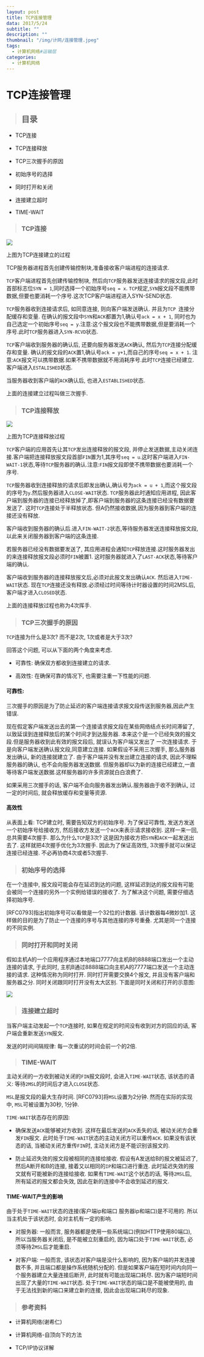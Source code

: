 ```yaml
---
layout: post
title: TCP连接管理
data: 2017/5/24
subtitle: ""
description: ""
thumbnail: "/img/计网/连接管理.jpeg"
tags:
  - 计算机网络#运输层
categories:
  - 计算机网络
---
```


# TCP连接管理

> ## 目录

* TCP连接

* TCP连接释放

* TCP三次握手的原因

* 初始序号的选择

* 同时打开和关闭

* 连接建立超时

* TIME-WAIT

> ### TCP连接

![](http://ww1.sinaimg.cn/large/006VdOYcgy1fm8jblqwjvj30kl0fc3zp.jpg)

上图为TCP连接建立的过程

TCP服务器进程首先创建传输控制块,准备接收客户端进程的连接请求.

``TCP``客户端进程首先创建传输控制块, 然后向``TCP``服务器发送连接请求的报文段,此时首部标志位``SYN = 1``,同时选择一个初始序号``seq = x``. ``TCP``规定,``SYN``报文段不能携带数据,但要也要消耗一个序号.这次TCP客户端进程进入SYN-SEND状态.

``TCP``服务器收到连接请求后, 如同意连接, 则向客户端发送确认. 并且为``TCP
``连接分配缓存和变量. 在确认的报文段中``SYN``和``ACK``都置为1,确认号``ack = x + 1``, 同时也为自己选定一个初始序号``seq = y``.注意:这个报文段也不能携带数据,但是要消耗一个序号.此时``TCP``服务器进入``SYN-RCVD``状态.

``TCP``客户端收到服务器的确认后, 还要向服务器发送``ACK``确认, 然后为``TCP``连接分配缓存和变量. 确认的报文段的``ACK``置1,确认号``ack = y+1``,而自己的序号``seq = x + 1``. 注意:``ACK``报文可以携带数据.如果不携带数据就不用消耗序号.此时``TCP``连接已经建立.客户端进入``ESTALISHED``状态.

当服务器收到客户端的``ACK``确认后, 也进入``ESTABLISHED``状态.

上面的连接建立过程叫做三次握手.



> ### TCP连接释放

![](http://ww1.sinaimg.cn/large/006VdOYcgy1fm8jbxmhz5j30lp0mtgnk.jpg)

上图为TCP连接释放过程

``TCP``客户端的应用首先让其``TCP``发出连接释放的报文段, 并停止发送数据,主动关闭连接.客户端把连接释放报文段首部``FIN``置为1,其序号``seq = u``.这时客户端进入``FIN-WAIT-1``状态,等待``TCP``服务器的确认.注意:``FIN``报文段即使不携带数据也要消耗一个序号.

``TCP``服务器收到连接释放的请求后即发出确认,确认号为``ack = u + 1``,而这个报文段的序号为``y``.然后服务器进入``CLOSE-WAIT``状态. ``TCP``服务器此时通知应用进程, 因此客户端到服务器的连接已经释放掉了,即客户端到服务器的这条连接已经没有数据要发送了. 这时``TCP``连接处于半释放状态. 但A仍然接收数据,因为服务器到客户端的连接还没有释放.

客户端收到服务器的确认后.进入``FIN-WAIT-2``状态,等待服务器发送连接释放报文段, 以此来关闭服务器到客户端的这条连接.

若服务器已经没有数据要发送了, 其应用进程会通知``TCP``释放连接.这时服务器发出的来连接释放报文段必须时``FIN``被置1. 这时服务器就进入了``LAST-ACK``状态,等待客户端的确认.

客户端收到服务器的连接释放报文后,必须对此报文发出确认``ACK``. 然后进入``TIME-WAIT``状态. 现在``TCP``连接还没有释放.必须经过时间等待计时器设置的时间2MSL后, 客户端才进入``CLOSED``状态.

上面的连接释放过程也称为4次挥手.

> ### TCP三次握手的原因

``TCP``连接为什么是3次? 而不是2次, 1次或者是大于3次?

回答这个问题, 可以从下面的两个角度来考虑.

* 可靠性: 确保双方都收到连接建立的请求.

* 高效性: 在确保可靠的情况下, 也需要注重一下性能的问题.

#### 可靠性:

三次握手的原因是为了防止延迟的客户端连接请求报文段传送到服务器,因此产生错误.

现在假定客户端发送出去的第一个连接请求报文段在某些网络结点长时间滞留了,以致延误到连接释放后的某个时间才到达服务器. 本来这个是一个已经失效的报文段.但是服务器收到此有效的报文段后, 就误认为客户端又发出了
一次连接请求. 于是向客户端发送确认报文段,同意建立连接. 如果假设不采用三次握手, 那么服务器发出确认, 新的连接就建立了. 由于客户端并没有发出建立连接的请求, 因此不理睬服务器的确认, 也不会向服务器发送数据. 但服务器却以为新的连接已经建立,一直等待客户端发送数据.这样服务器的许多资源就白白浪费了.

如果采用三次握手的话, 客户端不会向服务器发出确认.服务器由于收不到确认, 过一定的时间后, 就会释放缓存和变量等资源.

#### 高效性

从表面上看: TCP建立时, 需要告知双方的初始序号. 为了保证可靠性, 发送方发送一个初始序号给接收方, 然后接收方发送一个``ACK``来表示请求接收到. 这样一来一回, 总共需要4次握手. 那么为什么``TCP``是3次? 这是因为接收方把``SYN``和``ACK``一起发送出去了. 这样就把4次握手优化为3次握手. 因此为了保证高效性, 3次握手就可以保证连接已经连接. 不必再协商4次或者5次握手.

> ### 初始序号的选择

在一个连接中, 报文段可能会存在延迟到达的问题, 这样延迟到达的报文段有可能会被同一个连接的另外一个实例给错误的接收了. 为了解决这个问题, 需要仔细选择初始序号.

[RFC0793]指出初始序号可以看做是一个32位的计数器. 该计数器每4微妙加1. 这样做的目的是为了防止一个连接的序号与其他连接的序号重叠. 尤其是同一个连接的不同实例.

> ### 同时打开和同时关闭

假如主机A的一个应用程序通过本地端口7777向主机B的8888端口发出一个主动连接的请求, 于此同时, 主机B通过8888端口向主机A的7777端口发送一个主动连接的请求. 这种情况称为同时打开. 同时打开需要交换4个报文, 并且没有客户端和服务器之分. 同时关闭跟同时打开没有太大区别. 下面是同时关闭和打开的示意图:

![](http://ww1.sinaimg.cn/large/006VdOYcgy1fm9fdgmqatj30bb0ntdgs.jpg)

> ### 连接建立超时

当客户端主动发起一个``TCP``连接时, 如果在规定的时间没有收到对方的回应的话, 客户端会重新发送``SYN``报文.

发送的时间间隔规律: 每一次重试的时间会前一个的2倍.

> ### TIME-WAIT

主动关闭的一方收到被动关闭的``FIN``报文段时, 会进入``TIME-WAIT``状态, 该状态的语义: 等待``2MSL``的时间后才进入``CLOSE``状态.

``MSL``是报文段的最大生存时间. [RFC0793]将``MSL``设置为2分钟. 然而在实际的实现中, ``MSL``可被设置为30秒, 1分钟.

``TIME-WAIT``状态存在的原因:

* 确保发送``ACK``能够被对方收到. 这样在最后发送的``ACK``丢失的话, 被动关闭方会重发``FIN``报文. 此时处于``TIME-WAIT``状态的主动关闭方可以重传``ACK``. 如果没有该状态的话, 当被动关闭方重传``FIN``时, 主动关闭方是不能识别该报文的.

* 防止延迟失效的报文段被相同的连接给接收. 假设有A发送给B的报文被延迟了, 然后A断开和B的连接, 接着又以相同的``IP``和端口进行重连. 此时延迟失效的报文就有可能被新的连接给接收. 如果有``TIME-WAIT``这个状态的话, 等待``2MSL``后, 所有延迟的报文都会失效, 因此在新的连接中不会收到延迟的报文.

#### TIME-WAIT产生的影响

由于处于``TIME-WAIT``状态的连接(客户端ip和端口 服务器ip和端口)是不可用的. 所以当主机处于该状态时, 会对主机有一定的影响.

* 对服务器: 一般而言, 服务器都是使用一些系统端口(例如HTTP使用80端口), 所以当服务器关闭后, 是不能被立刻重启的, 因为端口处于``TIME-WAIT``状态, 必须等待2``MSL``后才能重启.

* 对客户端: 一般而言, 该状态对客户端是没什么影响的, 因为客户端的并发连接数不多, 并且端口都是操作系统随机分配的. 但是如果客户端在短时间内向同一个服务器建立大量连接后断开, 此时就有可能出现端口耗尽. 因为客户端短时间出现了大量的``TIME-WAIT``状态. 处于``TIME-WAIT``状态的端口是不能被使用的, 由于无法找到新的端口来建立新的连接, 因此会出现端口耗尽的现象.

> ### 参考资料

* 计算机网络(谢希仁)

* 计算机网络-自顶向下的方法

* TCP/IP协议详解

